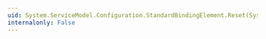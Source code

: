 ```yaml
---
uid: System.ServiceModel.Configuration.StandardBindingElement.Reset(System.Configuration.ConfigurationElement)
internalonly: False
---
```

